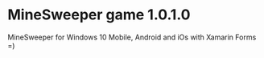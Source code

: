 MineSweeper game 1.0.1.0
========================

MineSweeper for Windows 10 Mobile, Android and iOs with Xamarin Forms =)

